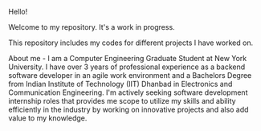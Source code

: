 Hello!

Welcome to my repository. It's a work in progress. 

This repository includes my codes for different projects I have worked on.

About me - I am a Computer Engineering Graduate Student at New York University. I have over 3 years of professional experience as a backend software developer in an agile work environment and a Bachelors Degree from Indian Institute of Technology (IIT) Dhanbad in Electronics and Communication Engineering. I'm actively seeking software development internship roles that provides me scope to utilize my skills and ability efficiently in the industry by working on innovative projects and also add value to my knowledge.
